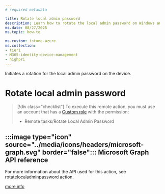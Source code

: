 ```yaml
---
# required metadata

title: Rotate local admin password
description: Learn how to rotate the local admin password on Windows and macOS devices with Microsoft Intune.
ms.date: 08/27/2025
ms.topic: how-to

ms.custom: intune-azure
ms.collection:
- tier1
- M365-identity-device-management
- highpri
---
```


Initiates a rotation for the local admin password on the device.

# Rotate local admin password

> [!div class="checklist"]
> To execute this remote action, you must use an account that has a [Custom role][INT-RC] with the permission:
>   - Remote tasks/Rotate Local Admin Password

## :::image type="icon" source="../media/icons/headers/microsoft-graph.svg" border="false"::: Microsoft Graph API reference

For more information about the API used for this action, see [rotatelocaladminpassword action][GRAPH-1].


<!--links-->

[more info](../protect/windows-laps-policy.md#manually-rotate-passwords)

<!-- admin center links -->

[INT-AC]: https://go.microsoft.com/fwlink/?linkid=2109431
[INT-ALLD]: https://go.microsoft.com/fwlink/?linkid=2333814

<!-- role links -->


[INT-RC]: /intune/intune-service/fundamentals/create-custom-role

<!-- API links -->

[GRAPH-1]: /graph/api/intune-devices-manageddevice-rotatelocaladminpassword
